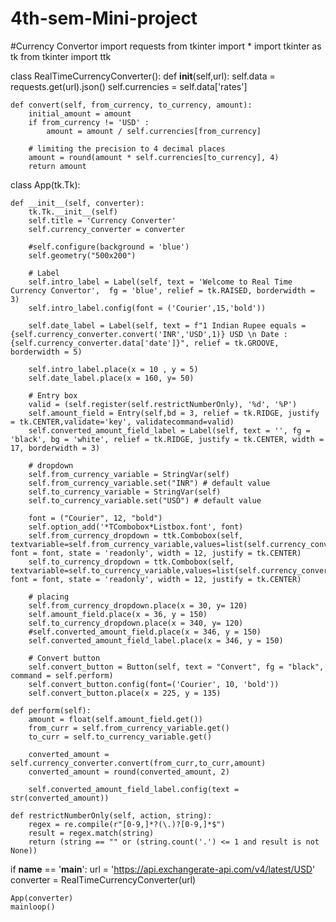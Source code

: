 # 4th-sem-Mini-project
#Currency Convertor
import requests
from tkinter import *
import tkinter as tk
from tkinter import ttk


class RealTimeCurrencyConverter():
    def __init__(self,url):
            self.data = requests.get(url).json()
            self.currencies = self.data['rates']

    def convert(self, from_currency, to_currency, amount): 
        initial_amount = amount 
        if from_currency != 'USD' : 
            amount = amount / self.currencies[from_currency] 
  
        # limiting the precision to 4 decimal places 
        amount = round(amount * self.currencies[to_currency], 4) 
        return amount

class App(tk.Tk):

    def __init__(self, converter):
        tk.Tk.__init__(self)
        self.title = 'Currency Converter'
        self.currency_converter = converter

        #self.configure(background = 'blue')
        self.geometry("500x200")
        
        # Label
        self.intro_label = Label(self, text = 'Welcome to Real Time Currency Convertor',  fg = 'blue', relief = tk.RAISED, borderwidth = 3)
        self.intro_label.config(font = ('Courier',15,'bold'))

        self.date_label = Label(self, text = f"1 Indian Rupee equals = {self.currency_converter.convert('INR','USD',1)} USD \n Date : {self.currency_converter.data['date']}", relief = tk.GROOVE, borderwidth = 5)

        self.intro_label.place(x = 10 , y = 5)
        self.date_label.place(x = 160, y= 50)

        # Entry box
        valid = (self.register(self.restrictNumberOnly), '%d', '%P')
        self.amount_field = Entry(self,bd = 3, relief = tk.RIDGE, justify = tk.CENTER,validate='key', validatecommand=valid)
        self.converted_amount_field_label = Label(self, text = '', fg = 'black', bg = 'white', relief = tk.RIDGE, justify = tk.CENTER, width = 17, borderwidth = 3)

        # dropdown
        self.from_currency_variable = StringVar(self)
        self.from_currency_variable.set("INR") # default value
        self.to_currency_variable = StringVar(self)
        self.to_currency_variable.set("USD") # default value

        font = ("Courier", 12, "bold")
        self.option_add('*TCombobox*Listbox.font', font)
        self.from_currency_dropdown = ttk.Combobox(self, textvariable=self.from_currency_variable,values=list(self.currency_converter.currencies.keys()), font = font, state = 'readonly', width = 12, justify = tk.CENTER)
        self.to_currency_dropdown = ttk.Combobox(self, textvariable=self.to_currency_variable,values=list(self.currency_converter.currencies.keys()), font = font, state = 'readonly', width = 12, justify = tk.CENTER)

        # placing
        self.from_currency_dropdown.place(x = 30, y= 120)
        self.amount_field.place(x = 36, y = 150)
        self.to_currency_dropdown.place(x = 340, y= 120)
        #self.converted_amount_field.place(x = 346, y = 150)
        self.converted_amount_field_label.place(x = 346, y = 150)
        
        # Convert button
        self.convert_button = Button(self, text = "Convert", fg = "black", command = self.perform) 
        self.convert_button.config(font=('Courier', 10, 'bold'))
        self.convert_button.place(x = 225, y = 135)

    def perform(self):
        amount = float(self.amount_field.get())
        from_curr = self.from_currency_variable.get()
        to_curr = self.to_currency_variable.get()

        converted_amount = self.currency_converter.convert(from_curr,to_curr,amount)
        converted_amount = round(converted_amount, 2)

        self.converted_amount_field_label.config(text = str(converted_amount))
    
    def restrictNumberOnly(self, action, string):
        regex = re.compile(r"[0-9,]*?(\.)?[0-9,]*$")
        result = regex.match(string)
        return (string == "" or (string.count('.') <= 1 and result is not None))

if __name__ == '__main__':
    url = 'https://api.exchangerate-api.com/v4/latest/USD'
    converter = RealTimeCurrencyConverter(url)

    App(converter)
    mainloop()


